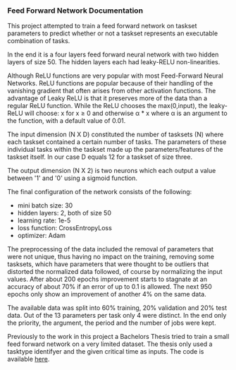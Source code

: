 ### Feed Forward Network Documentation

This project attempted to train a feed forward network on taskset parameters to predict whether or not a taskset represents an executable combination of tasks.

In the end it is a four layers feed forward neural network with two hidden layers of size 50. The hidden layers each had leaky-RELU non-linearities. 

Although ReLU functions are very popular with most Feed-Forward Neural Networks. ReLU functions are popular because of their handling of the vanishing gradient that often arises from other activation functions. The advantage of Leaky ReLU is that it preserves more of the data than a regular ReLU function. While the ReLU chooses the max(0,input), the leaky-ReLU will choose: x for x &ge; 0 and otherwise &alpha; * x where &alpha; is an argument to the function, with a default value of 0.01.

The input dimension (N X D) constituted the number of tasksets (N) where each taskset contained a certain number of tasks. The parameters of these individual tasks within the taskset made up the parameters/features of the taskset itself. In our case D equals 12 for a taskset of size three. 

The output dimension (N X 2) is two neurons which each output a value between '1' and '0' using a sigmoid function. 

The final configuration of the network consists of the following:

- mini batch size: 30
- hidden layers: 2, both of size 50
- learning rate: 1e-5
- loss function: CrossEntropyLoss
- optimizer: Adam

The preprocessing of the data included the removal of parameters that were not unique, thus having no impact on the training, removing some tasksets, which have parameters that were thought to be outliers that distorted the normalized data followed, of course by normalizing the input values.
After about 200 epochs improvement starts to stagnate at an accuracy of about 70% if an error of up to 0.1 is allowed.
The next 950 epochs only show an improvement of another 4% on the same data.

The available data was split into 60% training, 20% validation and 20% test data.
Out of the 13 parameters per task only 4 were distinct. In the end only the priority, the argument, the period and the number of jobs were kept.

Previously to the work in this project a Bachelors Thesis tried to train a small feed forward network on a very limited dataset. The thesis only used a tasktype identifyer and the given critical time as inputs. The code is available [here](https://github.com/RobertHa/Bachelor-Thesis).
